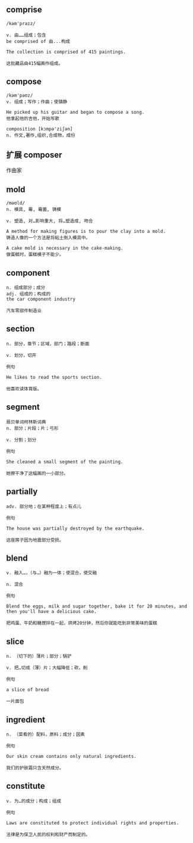 ## comprise
```
/kəm'praɪz/

v. 由……组成；包含
be comprised of 由...构成

The collection is comprised of 415 paintings.

这批藏品由415幅画作组成。
```

## compose
```
/kəm'pəʊz/
v. 组成；写作；作曲；使镇静

He picked up his guitar and began to compose a song.
他拿起他的吉他，开始写歌

composition [kɔmpə'ziʃən]
n. 作文,著作,组织,合成物，成份
```
## 扩展 composer
作曲家

## mold
```
/məʊld/
n. 模具, 霉, 霉菌, 铸模

v. 塑造, 对…影响重大, 将…塑造成, 吻合

A method for making figures is to pour the clay into a mold.
铸造人像的一个方法是将粘土倒入模具中。

A cake mold is necessary in the cake-making.
做蛋糕时，蛋糕模子不能少。
```
## component
```
n. 组成部分；成分
adj. 组成的；构成的
the car component industry

汽车零部件制造业
```
## section
```
n. 部分，章节；区域，部门；路段；断面

v. 划分，切开

例句

He likes to read the sports section.

他喜欢读体育版。
```
## segment
```
扇贝单词柯林斯词典
n. 部分；片段；片；弓形

v. 分割；划分

例句

She cleaned a small segment of the painting.

她擦干净了这幅画的一小部分。
```
## partially
```
adv. 部分地；在某种程度上；有点儿

例句

The house was partially destroyed by the earthquake.

这座房子因为地震部分受损。
```
## blend
```
v. 融入…，（与…）融为一体；使混合，使交融

n. 混合

例句

Blend the eggs, milk and sugar together, bake it for 20 minutes, and then you'll have a delicious cake.

把鸡蛋、牛奶和糖搅拌在一起，烘烤20分钟，然后你就能吃到非常美味的蛋糕
```
## slice
```
n. （切下的）薄片；部分；锅铲

v. 把…切成（薄）片；大幅降低；砍，削

例句

a slice of bread

一片面包
```
## ingredient
```
n. （菜肴的）配料，原料；成分；因素

例句

Our skin cream contains only natural ingredients.

我们的护肤霜只含天然成分。
```
## constitute
```
v. 为…的成分；构成；组成

例句

Laws are constituted to protect individual rights and properties.

法律是为保卫人民的权利和财产而制定的。
```